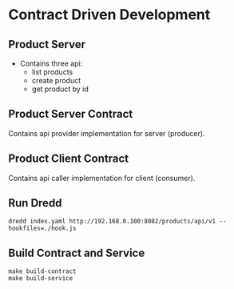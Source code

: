 # Contract Driven Development

## Product Server
- Contains three api:
    - list products
    - create product
    - get product by id

## Product Server Contract
Contains api provider implementation for server (producer).

## Product Client Contract
Contains api caller implementation for client (consumer).

## Run Dredd
```
dredd index.yaml http://192.168.0.100:8082/products/api/v1 --hookfiles=./hook.js
```

## Build Contract and Service
```
make build-contract
make build-service
```